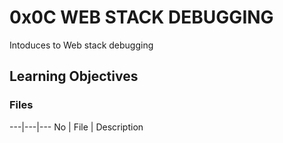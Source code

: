 # 0x0C WEB STACK DEBUGGING

Intoduces to Web stack debugging

## Learning Objectives

### Files
---|---|---
No | File | Description
